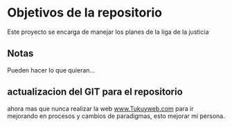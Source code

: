 # Objetivos de la repositorio

Este proyecto se encarga de manejar los planes de la liga de la justicia


## Notas
Pueden hacer lo que quieran...

## actualizacion del GIT para el repositorio
ahora mas que nunca realizar la web www.Tukuyweb.com para ir mejorando en procesos y cambios de paradigmas, esto mejorar mi persona.